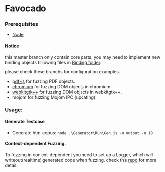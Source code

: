 # Favocado

### Prerequisites
- [Node](https://nodejs.org/en/download)

#### Notice
this master branch only contain core parts.
you may need to implement new binding objects following files in [Binding folder](https://github.com/favocado/favocado/tree/master/Generator/Binding).

please check these branchs for configuration examples.
- [pdf-js](https://github.com/favocado/favocado/tree/pdf-js) for fuzzing PDF objects.
- [chromium](https://github.com/favocado/favocado/tree/chromium) for fuzzing DOM objects in chromium.
- [webkitgtk++](https://github.com/favocado/favocado/tree/webkit-gtk) for fuzzing DOM objects in webkitgtk++.
- mojom for fuzzing Mojom IPC (updating).

### Usage:

#### Generate Testcase 
* Generate html copus:
    `node .\Generator\Run\Gen.js -o output -n 10`

#### Context-dependent Fuzzing.

To fuzzing in context-dependent you need to set up a Logger, which will writeout(realtime) generated code when fuzzing.
check this [repo](https://github.com/favocado/webkitgtk-fuzz) for more detail.
